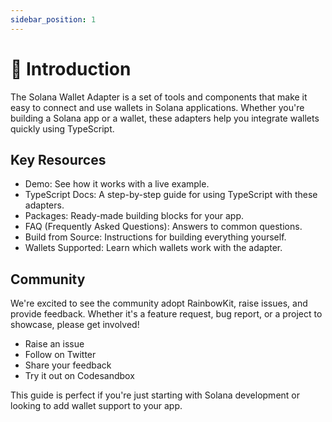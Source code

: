 ```yaml
---
sidebar_position: 1
---
```


# 👋 Introduction

The Solana Wallet Adapter is a set of tools and components that make it easy to connect and use wallets in Solana applications. Whether you're building a Solana app or a wallet, these adapters help you integrate wallets quickly using TypeScript.

## Key Resources

- Demo: See how it works with a live example.
- TypeScript Docs: A step-by-step guide for using TypeScript with these adapters.
- Packages: Ready-made building blocks for your app.
- FAQ (Frequently Asked Questions): Answers to common questions.
- Build from Source: Instructions for building everything yourself.
- Wallets Supported: Learn which wallets work with the adapter.

## Community

We're excited to see the community adopt RainbowKit, raise issues, and provide feedback. Whether it's a feature request, bug report, or a project to showcase, please get involved!

- Raise an issue
- Follow on Twitter
- Share your feedback
- Try it out on Codesandbox

This guide is perfect if you're just starting with Solana development or looking to add wallet support to your app.

